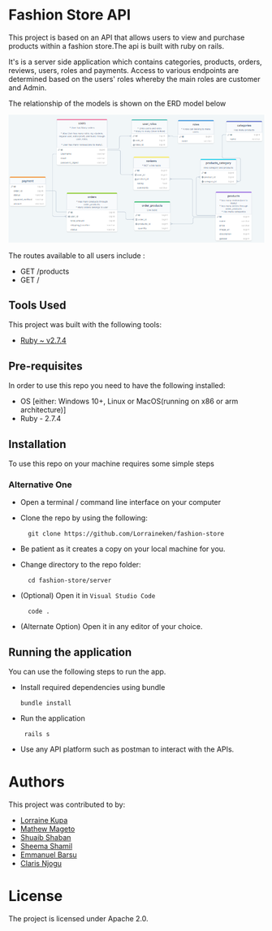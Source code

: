 # Fashion Store API

This project is based on an API that allows users to view and purchase products within a fashion store.The api is built with ruby on rails.

It's is a server side application which contains categories, products, orders, reviews, users, roles and payments. Access to various endpoints are determined based on the users' roles whereby the main roles are customer and Admin.


The relationship of the models is shown on the ERD model below 

  ![ERD](./screens/Fashion_store_ERD.png?raw=true "ERD")


The routes available to all users include :

- GET /products
- GET /



## Tools Used
This project was built with the following tools:

- [Ruby ~ v2.7.4](https://www.ruby-lang.org/en/)


## Pre-requisites
In order to use this repo you need to have the following installed:

- OS [either: Windows 10+, Linux or MacOS(running on x86 or arm architecture)]
- Ruby - 2.7.4

## Installation

To use this repo on your machine requires some simple steps

### Alternative One

- Open a terminal / command line interface on your computer
- Clone the repo by using the following:

        git clone https://github.com/Lorraineken/fashion-store

- Be patient as it creates a copy on your local machine for you.
- Change directory to the repo folder:

        cd fashion-store/server

- (Optional) Open it in ``Visual Studio Code``

        code .

- (Alternate Option) Open it in any editor of your choice.



## Running the application

 You can use the following steps to run the app.

- Install required dependencies using bundle

      bundle install

- Run the application 

       rails s 

- Use any API platform such as postman to interact with the APIs.


# Authors
This project was contributed to by:
- [Lorraine Kupa](https://github.com/Lorraineken)
- [Mathew Mageto](https://github.com/Skanner33)
- [Shuaib Shaban](https://github.com/ShuaibShaban)
- [Sheema Shamil](https://github.com/sheema-shamil)
- [Emmanuel Barsu](https://github.com/Barsu5489)
- [Claris Njogu](https://github.com/Cla-d)

# License
The project is licensed under Apache 2.0.
